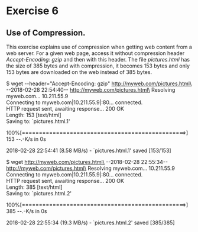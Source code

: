 # Exercise 6
## Use of Compression.

This exercise explains use of compression when getting web content from a web
server. For a given web page, access it without compression header
*Accept-Encoding: gzip*  and then with this header. The file *pictures.html*
has the size of 385 bytes and with compression, it becomes 153 bytes and only
153 bytes are downloaded on the web instead of 385 bytes.

\$ wget --header="Accept-Encoding: gzip" http://myweb.com/pictures.html\
--2018-02-28 22:54:40--  http://myweb.com/pictures.html\
Resolving myweb.com... 10.211.55.9\
Connecting to myweb.com|10.211.55.9|:80... connected.\
HTTP request sent, awaiting response... 200 OK\
Length: 153 [text/html]\
Saving to: `pictures.html.1'

100%[================================================>] 153 --.-K/s   in 0s

2018-02-28 22:54:41 (8.58 MB/s) - `pictures.html.1' saved [153/153]

$ wget http://myweb.com/pictures.html\
--2018-02-28 22:55:34--  http://myweb.com/pictures.html\
Resolving myweb.com... 10.211.55.9\
Connecting to myweb.com|10.211.55.9|:80... connected.\
HTTP request sent, awaiting response... 200 OK\
Length: 385 [text/html]\
Saving to: `pictures.html.2'

100%[================================================>] 385 --.-K/s in 0s

2018-02-28 22:55:34 (19.3 MB/s) - `pictures.html.2' saved [385/385]



